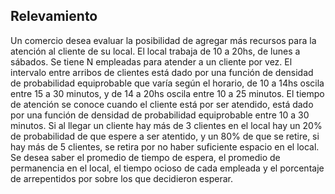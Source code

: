 ## Relevamiento

Un comercio desea evaluar la posibilidad de agregar más recursos para la atención al cliente de su local.
El local trabaja de 10 a 20hs, de lunes a sábados. Se tiene N empleadas para atender a un cliente por vez. 
El intervalo entre arribos de clientes está dado por una función de densidad de probabilidad equiprobable que varía según el horario, de 10 a 14hs oscila entre 15 a 30 minutos, y de 14 a 20hs oscila entre 10 a 25 minutos.
El tiempo de atención se conoce cuando el cliente está por ser atendido, está dado por una función de densidad de probabilidad equiprobable entre 10 a 30 minutos.
Si al llegar un cliente hay más de 3 clientes en el local hay un 20% de probabilidad de que espere a ser atentido, y un 80% de que se retire, si hay más de 5 clientes, se retira por no haber suficiente espacio en el local.
Se desea saber el promedio de tiempo de espera, el promedio de permanencia en el local, el tiempo ocioso de cada empleada y el porcentaje de arrepentidos por sobre los que decidieron esperar.
